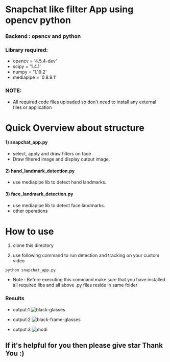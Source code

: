 # Snapchat like filter App using opencv python

### Backend : opencv and python
### Library required:

- opencv = '4.5.4-dev'
- scipy = '1.4.1'
- numpy = '1.19.2'
- mediapipe = '0.8.9.1'


### NOTE:

- All required code files uploaded so don't need to install any external files or application

# Quick Overview about structure
#### 1) snapchat_app.py

- select, apply and draw filters on face
- Draw filtered image and display output image.

#### 2) hand_landmark_detection.py

- use mediapipe lib to detect hand landmarks.

#### 3) face_landmark_detection.py

- use mediapipe lib to detect face landmarks.
- other operations

# How to use 

1) clone this directory
 
2) use following command to run detection and tracking on your custom video

  ```
  python snapchat_app.py
  ```

- Note : Before executing this command make sure that you have installed all required libs and all above .py files reside in same folder

### Results

- output:1 
![black-glasses](https://user-images.githubusercontent.com/69752829/148889290-ced2de77-0798-4558-bbba-94a061d3dd0d.PNG)



- output:2
![black-frame-glasses](https://user-images.githubusercontent.com/69752829/148889362-f1fca637-5cee-4301-9914-c4eabd978bd2.PNG)



- output:3
![modi](https://user-images.githubusercontent.com/69752829/148889394-eea91c36-b520-422d-843c-f891153477f6.PNG)

## If it's helpful for you then please give star Thank You :)
